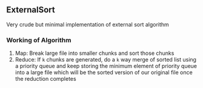 ## ExternalSort

Very crude but minimal implementation of external sort algorithm

### Working of Algorithm

1. Map: Break large file into smaller chunks and sort those chunks
2. Reduce: If `k` chunks are generated, do a `k` way merge of sorted list using a priority queue and keep storing the minimum element of priority queue into a large file which will be the sorted version of our original file once the reduction completes